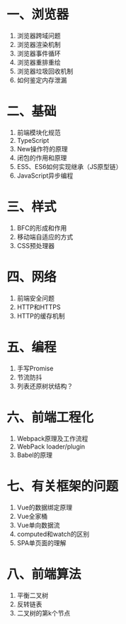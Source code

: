 # 一、浏览器
1. 浏览器跨域问题
2. 浏览器渲染机制
3. 浏览器事件循环
4. 浏览器重排重绘
5. 浏览器垃圾回收机制
6. 如何鉴定内存泄漏


# 二、基础
1. 前端模块化规范
2. TypeScript
3. New操作符的原理
4. 闭包的作用和原理
5. ES5、ES6如何实现继承（JS原型链）
6. JavaScript异步编程

# 三、样式
1. BFC的形成和作用
2. 移动端自适应的方式
3. CSS预处理器

# 四、网络
1. 前端安全问题
2. HTTP和HTTPS
3. HTTP的缓存机制

# 五、编程
1. 手写Promise
2. 节流防抖
3. 列表还原树状结构？

# 六、前端工程化
1. Webpack原理及工作流程
2. WebPack loader/plugin
3. Babel的原理

# 七、有关框架的问题
1. Vue的数据绑定原理
2. Vue全家桶
3. Vue单向数据流
4. computed和watch的区别
5. SPA单页面的理解

# 八、前端算法
1. 平衡二叉树
2. 反转链表
3. 二叉树的第k个节点